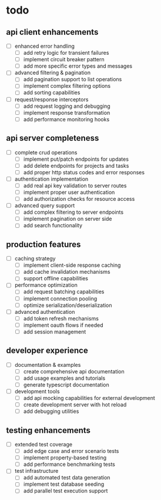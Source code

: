 # todo

## api client enhancements

- [ ] enhanced error handling
  - [ ] add retry logic for transient failures
  - [ ] implement circuit breaker pattern
  - [ ] add more specific error types and messages

- [ ] advanced filtering & pagination
  - [ ] add pagination support to list operations
  - [ ] implement complex filtering options
  - [ ] add sorting capabilities

- [ ] request/response interceptors
  - [ ] add request logging and debugging
  - [ ] implement response transformation
  - [ ] add performance monitoring hooks

## api server completeness

- [ ] complete crud operations
  - [ ] implement put/patch endpoints for updates
  - [ ] add delete endpoints for projects and tasks
  - [ ] add proper http status codes and error responses

- [ ] authentication implementation
  - [ ] add real api key validation to server routes
  - [ ] implement proper user authentication
  - [ ] add authorization checks for resource access

- [ ] advanced query support
  - [ ] add complex filtering to server endpoints
  - [ ] implement pagination on server side
  - [ ] add search functionality

## production features

- [ ] caching strategy
  - [ ] implement client-side response caching
  - [ ] add cache invalidation mechanisms
  - [ ] support offline capabilities

- [ ] performance optimization
  - [ ] add request batching capabilities
  - [ ] implement connection pooling
  - [ ] optimize serialization/deserialization

- [ ] advanced authentication
  - [ ] add token refresh mechanisms
  - [ ] implement oauth flows if needed
  - [ ] add session management

## developer experience

- [ ] documentation & examples
  - [ ] create comprehensive api documentation
  - [ ] add usage examples and tutorials
  - [ ] generate typescript documentation

- [ ] development tools
  - [ ] add api mocking capabilities for external development
  - [ ] create development server with hot reload
  - [ ] add debugging utilities

## testing enhancements

- [ ] extended test coverage
  - [ ] add edge case and error scenario tests
  - [ ] implement property-based testing
  - [ ] add performance benchmarking tests

- [ ] test infrastructure
  - [ ] add automated test data generation
  - [ ] implement test database seeding
  - [ ] add parallel test execution support